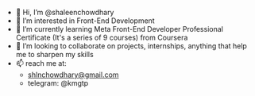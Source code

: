 - 👋 Hi, I’m @shaleenchowdhary
- 👀 I’m interested in Front-End Development
- 🌱 I’m currently learning Meta Front-End Developer Professional Certificate (It's a series of 9 courses) from Coursera
- 💞️ I’m looking to collaborate on projects, internships, anything that help me to sharpen my skills 
- 📫 reach me at:
  - shlnchowdhary@gmail.com
  - telegram: @kmgtp

<!---
shaleenchowdhary/shaleenchowdhary is a ✨ special ✨ repository because its `README.md` (this file) appears on your GitHub profile.
You can click the Preview link to take a look at your changes.
--->

